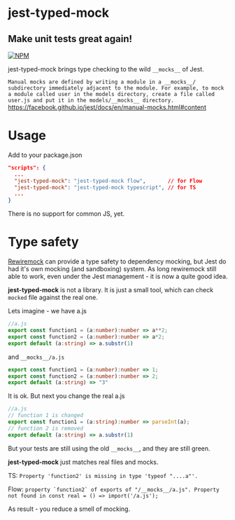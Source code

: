 # jest-typed-mock
## Make unit tests great again!

[![NPM](https://nodei.co/npm/jest-typed-mock.png?downloads=true&stars=true)](https://nodei.co/npm/jest-typed-mock/)

jest-typed-mock brings type checking to the wild `__mocks__` of Jest.

``
Manual mocks are defined by writing a module in a __mocks__/ subdirectory immediately adjacent to the module. For example, to mock a module called user in the models directory, create a file called user.js and put it in the models/__mocks__ directory. ``
https://facebook.github.io/jest/docs/en/manual-mocks.html#content

# Usage
 Add to your package.json
 ```json
 "scripts": {
   ...
   "jest-typed-mock": "jest-typed-mock flow",       // for Flow 
   "jest-typed-mock": "jest-typed-mock typescript", // for TS
   ...
 }
 ```
There is no support for common JS, yet.  

# Type safety
[Rewiremock](https://github.com/theKashey/rewiremock) can provide a type safety to dependency mocking, but Jest do had it's own
mocking (and sandboxing) system. As long rewiremock still able to work, even under the Jest management - it is now a quite good idea.

__jest-typed-mock__ is not a library. It is just a small tool, which can check `mocked` file against the real one.

Lets imagine - we have a.js
```typescript
//a.js
export const function1 = (a:number):number => a**2;
export const function2 = (a:number):number => a*2;
export default (a:string) => a.substr(1)
```
and `__mocks__/a.js`
```typescript
export const function1 = (a:number):number => 1;
export const function2 = (a:number):number => 2;
export default (a:string) => "3"
```

It is ok. But next you change the real a.js
```typescript
//a.js
// function 1 is changed
export const function1 = (a:string):number => parseInt(a);
// function 2 is removed
export default (a:string) => a.substr(1)
```
But your tests are still using the old `__mocks__`, and they are still green.

__jest-typed-mock__ just matches real files and mocks.

TS:
``
Property 'function2' is missing in type 'typeof "....a"'.
``

Flow:
``property `function2` of exports of "/__mocks__/a.js". Property not found in const real = () => import('/a.js');``

As result - you reduce a smell of mocking.